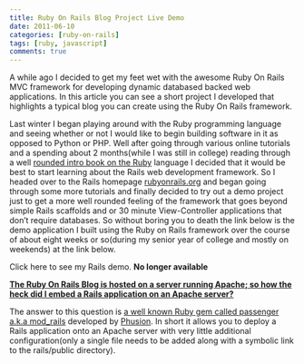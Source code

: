 ```yaml
---
title: Ruby On Rails Blog Project Live Demo
date: 2011-06-10
categories: [ruby-on-rails]
tags: [ruby, javascript]
comments: true
---
```

A while ago I decided to get my feet wet with the awesome Ruby On Rails MVC framework for developing dynamic databased backed web applications. In this article you can see a short project I developed that highlights a typical blog you can create using the Ruby On Rails framework.

<!-- more -->
<p>Last winter I began playing around with the Ruby programming language and seeing whether or not I would like to begin building software in it as opposed to Python or PHP. Well after going through various online tutorials and a spending about 2 months(while I was still in college) reading through a well <a href="http://www.amazon.com/Beginning-Ruby-Novice-Professional-Experts/dp/1590597664">rounded intro book on the Ruby</a> language I decided that it would be best to start learning about the Rails web development framework. So I headed over to the Rails homepage <a href="http://rubyonrails.org/">rubyonrails.org</a> and began going through some more tutorials and finally decided to try out a demo project just to get a more well rounded feeling of the framework that goes beyond simple Rails scaffolds and or 30 minute View-Controller applications that don’t require databases. So without boring you to death the link below is the demo application I built using the Ruby on Rails framework over the course of about eight weeks or so(during my senior year of college and mostly on weekends) at the link below.</p> <p>Click here to see my Rails demo. <b>No longer available</b></a></p> <p><strong><u>The Ruby On Rails Blog is hosted on a server running Apache; so how the heck did I embed a Rails application on an Apache server?</u></strong></p> <p>The answer to this question is <a href="http://www.modrails.com/">a well known Ruby gem called passenger a.k.a mod_rails</a> developed by <a href="http://www.phusion.nl/">Phusion</a>. In short it allows you to deploy a Rails application onto an Apache server with very little additional configuration(only a single file needs to be added along with a symbolic link to the rails/public directory).</p>

